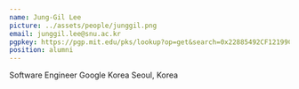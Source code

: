 ```yaml
---
name: Jung-Gil Lee
picture: ../assets/people/junggil.png
email: junggil.lee@snu.ac.kr
pgpkey: https://pgp.mit.edu/pks/lookup?op=get&search=0x22885492CF12199C
position: alumni
---
```

Software Engineer
Google Korea
Seoul, Korea

